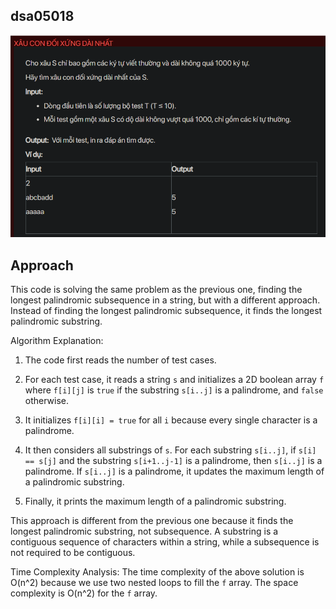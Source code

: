 ## dsa05018

![alt text](image.png)
## Approach
This code is solving the same problem as the previous one, finding the longest palindromic subsequence in a string, but with a different approach. Instead of finding the longest palindromic subsequence, it finds the longest palindromic substring.

Algorithm Explanation:

1. The code first reads the number of test cases.

2. For each test case, it reads a string `s` and initializes a 2D boolean array `f` where `f[i][j]` is `true` if the substring `s[i..j]` is a palindrome, and `false` otherwise.

3. It initializes `f[i][i] = true` for all `i` because every single character is a palindrome.

4. It then considers all substrings of `s`. For each substring `s[i..j]`, if `s[i] == s[j]` and the substring `s[i+1..j-1]` is a palindrome, then `s[i..j]` is a palindrome. If `s[i..j]` is a palindrome, it updates the maximum length of a palindromic substring.

5. Finally, it prints the maximum length of a palindromic substring.

This approach is different from the previous one because it finds the longest palindromic substring, not subsequence. A substring is a contiguous sequence of characters within a string, while a subsequence is not required to be contiguous.

Time Complexity Analysis:
The time complexity of the above solution is O(n^2) because we use two nested loops to fill the `f` array. The space complexity is O(n^2) for the `f` array.